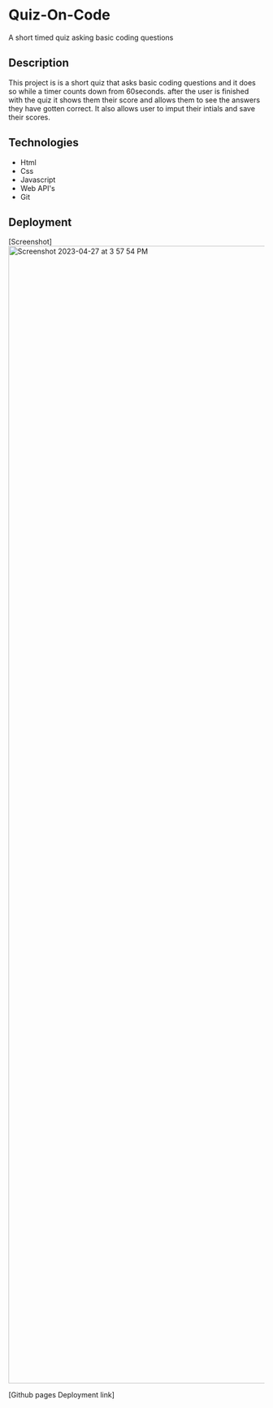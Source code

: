 # Quiz-On-Code
A short timed quiz asking basic coding questions

## Description
This project is is a short quiz that asks basic coding questions and it does so while a timer counts down from 60seconds.
after the user is finished with the quiz it shows them their score and allows them to see the answers they have gotten correct.
It also allows user to imput their intials and save their scores.

## Technologies
* Html
* Css 
* Javascript
* Web API's
* Git

## Deployment
[Screenshot]
<img width="2240" alt="Screenshot 2023-04-27 at 3 57 54 PM" src="https://user-images.githubusercontent.com/127640352/234978573-b62f9c06-3161-416f-ac7c-b595d2db472a.png">


[Github pages Deployment link] 
